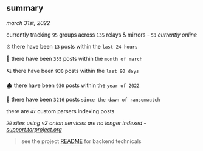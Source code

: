 
## summary
_march 31st, 2022_

currently tracking `95` groups across `135` relays & mirrors - _`53` currently online_

⏲ there have been `13` posts within the `last 24 hours`

🦈 there have been `355` posts within the `month of march`

🪐 there have been `930` posts within the `last 90 days`

🏚 there have been `930` posts within the `year of 2022`

🦕 there have been `3216` posts `since the dawn of ransomwatch`

there are `47` custom parsers indexing posts

_`20` sites using v2 onion services are no longer indexed - [support.torproject.org](https://support.torproject.org/onionservices/v2-deprecation/)_

> see the project [README](https://github.com/thetanz/ransomwatch#ransomwatch--) for backend technicals
